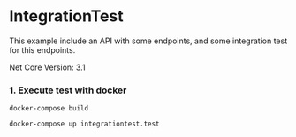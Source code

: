 # IntegrationTest

This example include an API with some endpoints, and some integration test for this endpoints.

Net Core Version: 3.1

### 1. Execute test with docker

```
docker-compose build
```
```
docker-compose up integrationtest.test
```
